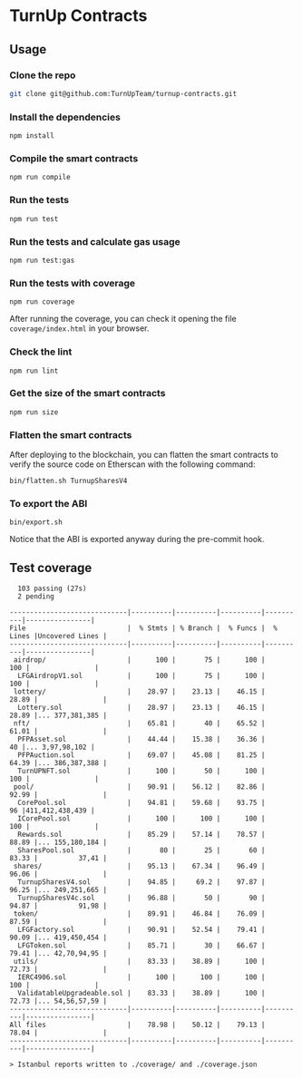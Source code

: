 # TurnUp Contracts

## Usage

### Clone the repo

```bash
git clone git@github.com:TurnUpTeam/turnup-contracts.git
```

### Install the dependencies

```
npm install
```

### Compile the smart contracts

```
npm run compile
```

### Run the tests

```
npm run test
```

### Run the tests and calculate gas usage

```
npm run test:gas
```

### Run the tests with coverage

```
npm run coverage
```

After running the coverage, you can check it opening the file `coverage/index.html` in your browser.

### Check the lint

```
npm run lint
```

### Get the size of the smart contracts

```
npm run size
```

### Flatten the smart contracts

After deploying to the blockchain, you can flatten the smart contracts to verify the source code on Etherscan with the following command:

```
bin/flatten.sh TurnupSharesV4
```

### To export the ABI

```
bin/export.sh
```

Notice that the ABI is exported anyway during the pre-commit hook.

## Test coverage

```
  103 passing (27s)
  2 pending

-----------------------------|----------|----------|----------|----------|----------------|
File                         |  % Stmts | % Branch |  % Funcs |  % Lines |Uncovered Lines |
-----------------------------|----------|----------|----------|----------|----------------|
 airdrop/                    |      100 |       75 |      100 |      100 |                |
  LFGAirdropV1.sol           |      100 |       75 |      100 |      100 |                |
 lottery/                    |    28.97 |    23.13 |    46.15 |    28.89 |                |
  Lottery.sol                |    28.97 |    23.13 |    46.15 |    28.89 |... 377,381,385 |
 nft/                        |    65.81 |       40 |    65.52 |    61.01 |                |
  PFPAsset.sol               |    44.44 |    15.38 |    36.36 |       40 |... 3,97,98,102 |
  PFPAuction.sol             |    69.07 |    45.08 |    81.25 |    64.39 |... 386,387,388 |
  TurnUPNFT.sol              |      100 |       50 |      100 |      100 |                |
 pool/                       |    90.91 |    56.12 |    82.86 |    92.99 |                |
  CorePool.sol               |    94.81 |    59.68 |    93.75 |       96 |411,412,438,439 |
  ICorePool.sol              |      100 |      100 |      100 |      100 |                |
  Rewards.sol                |    85.29 |    57.14 |    78.57 |    88.89 |... 155,180,184 |
  SharesPool.sol             |       80 |       25 |       60 |    83.33 |          37,41 |
 shares/                     |    95.13 |    67.34 |    96.49 |    96.06 |                |
  TurnupSharesV4.sol         |    94.85 |     69.2 |    97.87 |    96.25 |... 249,251,665 |
  TurnupSharesV4c.sol        |    96.88 |       50 |       90 |    94.87 |          91,98 |
 token/                      |    89.91 |    46.84 |    76.09 |    87.59 |                |
  LFGFactory.sol             |    90.91 |    52.54 |    79.41 |    90.09 |... 419,450,454 |
  LFGToken.sol               |    85.71 |       30 |    66.67 |    79.41 |... 42,70,94,95 |
 utils/                      |    83.33 |    38.89 |      100 |    72.73 |                |
  IERC4906.sol               |      100 |      100 |      100 |      100 |                |
  ValidatableUpgradeable.sol |    83.33 |    38.89 |      100 |    72.73 |... 54,56,57,59 |
-----------------------------|----------|----------|----------|----------|----------------|
All files                    |    78.98 |    50.12 |    79.13 |    78.04 |                |
-----------------------------|----------|----------|----------|----------|----------------|

> Istanbul reports written to ./coverage/ and ./coverage.json

```

